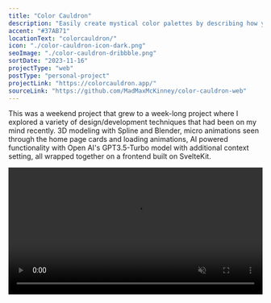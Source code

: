 ```yaml
---
title: "Color Cauldron"
description: "Easily create mystical color palettes by describing how you would use the colors, then sit back and let the magic happen."
accent: "#37AB71"
locationText: "colorcauldron/"
icon: "./color-cauldron-icon-dark.png"
seoImage: "./color-cauldron-dribbble.png"
sortDate: "2023-11-16"
projectType: "web"
postType: "personal-project"
projectLink: "https://colorcauldron.app/"
sourceLink: "https://github.com/MadMaxMcKinney/color-cauldron-web"
---
```


This was a weekend project that grew to a week-long project where I explored a variety of design/development techniques that had been on my mind recently. 3D modeling with Spline and Blender, micro animations seen through the home page cards and loading animations, AI powered functionality with Open AI's GPT3.5-Turbo model with additional context setting, all wrapped together on a frontend built on SvelteKit.

<video width="100%" autoplay loop muted playsinline>
  <source src="/previews/color-cauldron-moc-final-demo.mp4" type="video/mp4">
  Your browser does not support the video tag.
</video>